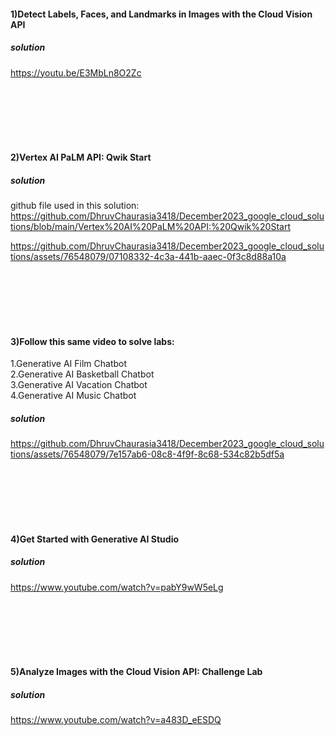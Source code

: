 #### 1)Detect Labels, Faces, and Landmarks in Images with the Cloud Vision API
##### solution
https://youtu.be/E3MbLn8O2Zc

<br>
<br>
<br>
<br>
<br>

#### 2)Vertex AI PaLM API: Qwik Start
##### solution
github file used in this solution: https://github.com/DhruvChaurasia3418/December2023_google_cloud_solutions/blob/main/Vertex%20AI%20PaLM%20API:%20Qwik%20Start

https://github.com/DhruvChaurasia3418/December2023_google_cloud_solutions/assets/76548079/07108332-4c3a-441b-aaec-0f3c8d88a10a

<br>
<br>
<br>
<br>
<br>

#### 3)Follow this same video to solve labs:
1.Generative AI Film Chatbot<br>
2.Generative AI Basketball Chatbot<br>
3.Generative AI Vacation Chatbot <br>
4.Generative AI Music Chatbot<br>

##### solution
https://github.com/DhruvChaurasia3418/December2023_google_cloud_solutions/assets/76548079/7e157ab6-08c8-4f9f-8c68-534c82b5df5a


<br>
<br>
<br>
<br>
<br>

#### 4)Get Started with Generative AI Studio
##### solution
https://www.youtube.com/watch?v=pabY9wW5eLg

<br>
<br>
<br>
<br>
<br>

#### 5)Analyze Images with the Cloud Vision API: Challenge Lab
##### solution
https://www.youtube.com/watch?v=a483D_eESDQ


